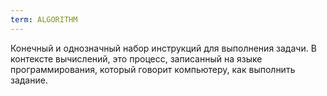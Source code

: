 ```yaml
---
term: ALGORITHM
---
```


Конечный и однозначный набор инструкций для выполнения задачи. В контексте вычислений, это процесс, записанный на языке программирования, который говорит компьютеру, как выполнить задание.